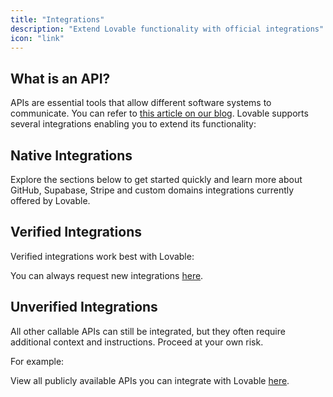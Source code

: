 ```yaml
---
title: "Integrations"
description: "Extend Lovable functionality with official integrations"
icon: "link"
---
```


## What is an API?

APIs are essential tools that allow different software systems to communicate. You can refer to [this article on our blog](https://lovable.dev/blog/2025-01-28-the-power-of-apis). Lovable supports several integrations enabling you to extend its functionality:

## Native Integrations

Explore the sections below to get started quickly and learn more about GitHub, Supabase, Stripe and custom domains integrations currently offered by Lovable.

  
  
  
</CardGroup>

## Verified Integrations

Verified integrations work best with Lovable:

  
  
  
  
  
  
  
  
  
  
  
  
  
</CardGroup>

You can always request new integrations [here](https://feedback.lovable.dev/?b=675883fb92175ba92d835f92).

## Unverified Integrations

All other callable APIs can still be integrated, but they often require additional context and instructions. Proceed at your own risk.

  </Step>
</Steps>

For example:

  
  
  
  
  
  
  
  
  
  
  
  
  
  
  
  
  
  
  
  
  
  
  
  
  
  
  
  
  
  
  
  
  
  
  
  
  
  
  
  
  
  
  
  
  
  
  
  
  
  
  
  
  
  
  
  
  
  
  
  
  
  
  
  
  
  
  
  
  
  
  
  
  
  
  
  
  
  
  
  
  
  
  
  
  
  
  
</CardGroup>

View all publicly available APIs you can integrate with Lovable [here](https://dashboard.mintlify.com/lovable-f9060f1e/lovable-f9060f1e/editor/main).